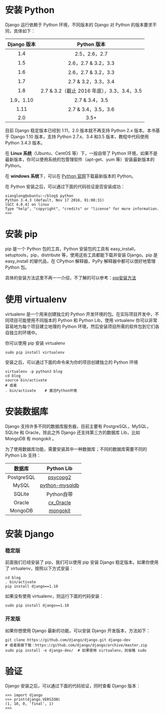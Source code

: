 # 安装 Python

Django 运行依赖于 Python 环境，不同版本的 Django 对 Python 的版本要求不同，具体如下：

| Django 版本 | Python 版本 |
| :---: | :---: |
| 1.4 | 2.5，2.6，2.7 |
| 1.5 | 2.6，2.7 & 3.2，3.3 |
| 1.6 | 2.6，2.7 & 3.2，3.3 |
| 1.7 | 2.7 & 3.2，3.3，3.4 |
| 1.8 | 2.7 & 3.2（截止 2016 年底），3.3，3.4，3.5 |
| 1.9，1.10 | 2.7 & 3.4，3.5 |
| 1.11 | 2.7 & 3.4，3.5，3.6 |
| 2.0 | 3.5+ |

目前 Django 稳定版本已经到 1.11，2.0 版本就不再支持 Python 2.x 版本。本书基于 Django 1.10 版本，支持 Python 2.7.x、3.4 和3.5 版本，教程中代码使用 Python 3.4.3 版本。

在 **Linux 系统**（Ubuntu、CentOS 等）下，一般自带了 Python 环境，如果不是最新版本，你可以使用系统的包管理软件（apt-get、yum 等）安装最新版本的 Python。

在 **windows 系统**下，可以在 [Python 官网](https://www.python.org/download/)下载最新版本的 Python。

在 Python 安装之后，可以通过下面的代码验证是否安装成功：

```
xianglong@ubuntu:~/blog$ python
Python 3.4.3 (default, Nov 17 2016, 01:08:31) 
[GCC 4.8.4] on linux
Type "help", "copyright", "credits" or "license" for more information.
>>>
```

# 安装 pip

pip 是一个 Python 包的工具，Python 安装包的工具有 easy\_install，setuptools，pip，distribute 等，使用这些工具都能下载并安装 Django。pip 是 easy\_install 的替代品，在 CPython 解释器，PyPy 解释器中都可以很好地管理 Python 包。

具体的安装方法这里不再一一介绍，不了解的可以参考：[pip安装方法](http://stackoverflow.com/questions/6587507/how-to-install-pip-with-python-3)

# 使用 virtualenv

virtualenv 是一个用来创建独立的 Python 开发环境的包。在实际项目开发中，不同项目可能使用不同版本的 Python 和 Python Lib，使用 virtualenv 你可以非常容易地为每个项目建立地理的 Python 环境，然后安装项目所需的软件包到它们各自独立的环境中。

你可以使用 pip 安装 virtualenv

```
sudo pip install virtualenv
```

安装之后，可以通过下面的命令来为你的项目创建独立的 Python 环境

```
virtualenv -p python3 blog
cd blog
source bin/activate
# 或者
. bin/activate    # 激活Python环境
```

# 安装数据库

Django 支持许多不同的数据库服务器，目前主要有 PostgreSQL，MySQL，SQLite 和 Oracle，除此之外 Django 还支持第三方的数据库 Lib，比如 MongoDB 有 mongokit 。

为了使用数据库功能，需要安装其中一种数据库；不同的数据库需要不同的 Python Lib 支持：

| 数据库 | Python Lib |
| :---: | :---: |
| PostgreSQL | [psycopg2](https://pypi.python.org/pypi/psycopg2 "psycopg2") |
| MySQL | [python-mysqldb](http://stackoverflow.com/questions/4960048/python-3-and-mysql) |
| SQLite | Python自带 |
| Oracle | [cx\_Oracle](http://xianglong.me/article/ubuntu-install-python-cx-oracle-DistutilsSetupError/ "cx\_Oracle") |
| MongoDB | [mongokit](https://pypi.python.org/pypi/mongokit "mongokit") |

# 安装 Django

### 稳定版

前面我们已经安装了 pip，我们可以使用 pip 安装 Django 稳定版本。如果你使用了 virtualenv，按照以下方式安装：

```
cd blog
. bin/activate
pip install django==1.10
```

如果没有使用 virtualenv，则运行下面的代码安装：

```
sudo pip install django==1.10
```

### 开发版

如果你想使用 Django 最新的功能，可以安装 Django 开发版本，方法如下：

```
git clone https://github.com/django/django.git django-dev
# 或者直接下载：https://github.com/django/django/archive/master.zip
sudo pip install -e django-dev/  # 如果使用 virtualenv，则省略 sudo
```

# 验证

Django 安装之后，可以通过下面的代码验证，同时查看 Django 版本：

```
>>> import django
>>> print(django.VERSION)
(1, 10, 0, 'final', 1)
>>>
```



